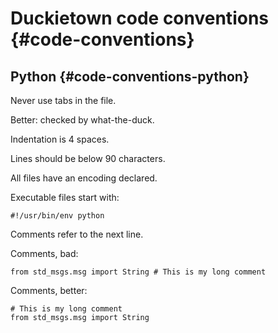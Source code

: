 # Duckietown code conventions {#code-conventions}


## Python {#code-conventions-python}

Never use tabs in the file.

Better: checked by what-the-duck.

Indentation is 4 spaces.

Lines should be below 90 characters.

All files have an encoding declared.

Executable files start with:

    #!/usr/bin/env python

Comments refer to the next line.

Comments, bad:

    from std_msgs.msg import String # This is my long comment

Comments, better:

    # This is my long comment
    from std_msgs.msg import String
